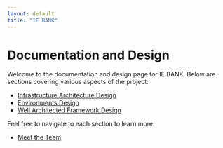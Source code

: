 ```yaml
---
layout: default
title: "IE BANK"
---
```


# Documentation and Design

Welcome to the documentation and design page for IE BANK. Below are sections covering various aspects of the project:

- [Infrastructure Architecture Design](infra_arch_design.md)
- [Environments Design](env_design.md)
- [Well Architected Framework Design](well_architected_framework.md)

<!-- TEAM, USE THIS LINE OF CODE TO ADD LINKS TO SECTION: -->
<!--
    - [SECTION NAME](section.file.md)
-->

Feel free to navigate to each section to learn more.

- [Meet the Team](meet_the_team.md)



